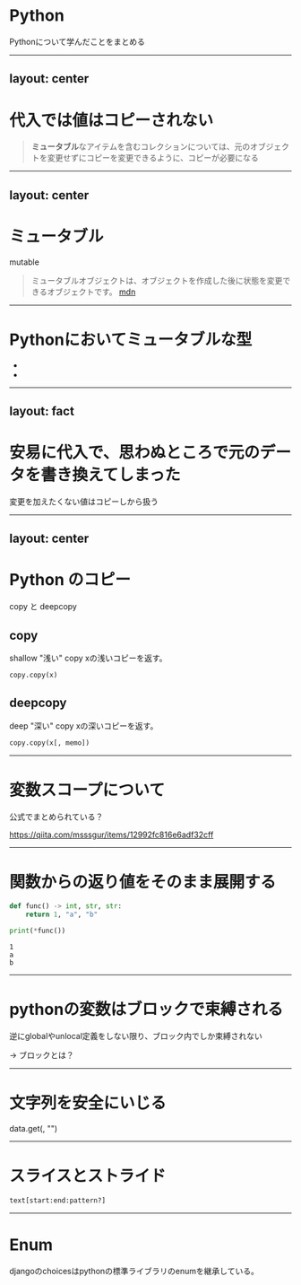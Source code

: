 # Python
Pythonについて学んだことをまとめる

---
layout: center
---

# 代入では値はコピーされない
>**ミュータブル**なアイテムを含むコレクションについては、元のオブジェクトを変更せずにコピーを変更できるように、コピーが必要になる

---
layout: center
---

# ミュータブル
mutable

>ミュータブルオブジェクトは、オブジェクトを作成した後に状態を変更できるオブジェクトです。 [mdn](https://developer.mozilla.org/ja/docs/Glossary/Mutable)

---

# Pythonにおいてミュータブルな型

- 
- 



---
layout: fact
---

# 安易に代入で、思わぬところで元のデータを書き換えてしまった
変更を加えたくない値はコピーしから扱う

---
layout: center
---

# Python のコピー
copy と deepcopy

## copy
shallow "浅い" copy
xの浅いコピーを返す。
```python
copy.copy(x)
```

## deepcopy
deep "深い" copy
xの深いコピーを返す。
```python
copy.copy(x[, memo])
```

---

# 変数スコープについて
公式でまとめられている？

https://qiita.com/msssgur/items/12992fc816e6adf32cff

---

# 関数からの返り値をそのまま展開する

```python
def func() -> int, str, str:
    return 1, "a", "b"

print(*func())
```

```shell
1
a
b
```

---

# pythonの変数はブロックで束縛される
逆にglobalやunlocal定義をしない限り、ブロック内でしか束縛されない

-> ブロックとは？

---

# 文字列を安全にいじる

data.get(, "")

---

# スライスとストライド

```python
text[start:end:pattern?]
```

---

# Enum
djangoのchoicesはpythonの標準ライブラリのenumを継承している。
